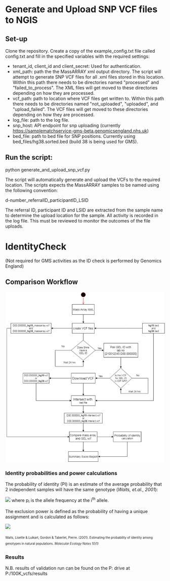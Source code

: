 # Generate and Upload SNP VCF files to NGIS

## Set-up

Clone the repository. Create a copy of the example_config.txt file called config.txt and fill in the specified variables with the required settings:

- tenant_id, client_id and client_secret: Used for authentication.
- xml_path: path the the MassARRAY xml output directory. The script will attempt to generate SNP VCF files for all .xml files stored in this location. Within this path there needs to be directories named "processed" and "failed_to_process". The XML files will get moved to these directories depending on how they are processed.
- vcf_path: path to location where VCF files get written to. Within this path there needs to be directories named "not_uploaded", "uploaded", and "upload_failed". The VCF files will get moved to these directories depending on how they are processed.
- log_file: path to the log file.
- snp_host: API endpoint for snp uploading (currently https://samplematchservice-gms-beta.genomicsengland.nhs.uk)
- bed_file: path to bed file for SNP positions. Currently using bed_files/hg38.sorted.bed (build 38 is being used for GMS).

## Run the script:

python generate_and_upload_snp_vcf.py

The script will automatically generate and upload the VCFs to the required location. The scripts expects the MassARRAY samples to be named using the following convention:

d-number_referralID_participantID_LSID

The referral ID, participant ID and LSID are extracted from the sample name to determine the upload location for the sample.
All activity is recorded in the log file. This must be reviewed to monitor the outcomes of the file uploads. 

# IdentityCheck
(Not required for GMS activities as the ID check is performed by Genomics England)

## Comparison Workflow
![workflow](images/agena_flow.png)


### Identity probabilities and power calculations
The probability of identity (PI) is an estimate of the average probability that 2 independent samples will have the same genotype (_Waits, et.al., 2001_):

<img src="http://latex.codecogs.com/gif.latex?PI=2\left(\sum_{i}^{n}p_{i}^{2}\right)^{2}-\sum_{i}^{n}p_{i}^{4}" border="0"/>
where p<sub>i</sub> is the allele frequency at the i<sup>th</sup> allele.

The exclusion power is defined as the probability of having a unique assignment and is calculated as follows:

<img src="http://latex.codecogs.com/gif.latex?Power=1-PI" border="0"/>

<sup><sub>Waits, Lisette & Luikart, Gordon & Taberlet, Pierre. (2001). Estimating the probability of identity among genotypes in natural populations. _Molecular Ecology Notes 10(1)_</sup></sub>

### Results
N.B. results of validation run can be found on the P: drive at P:/100K_vcfs/results
